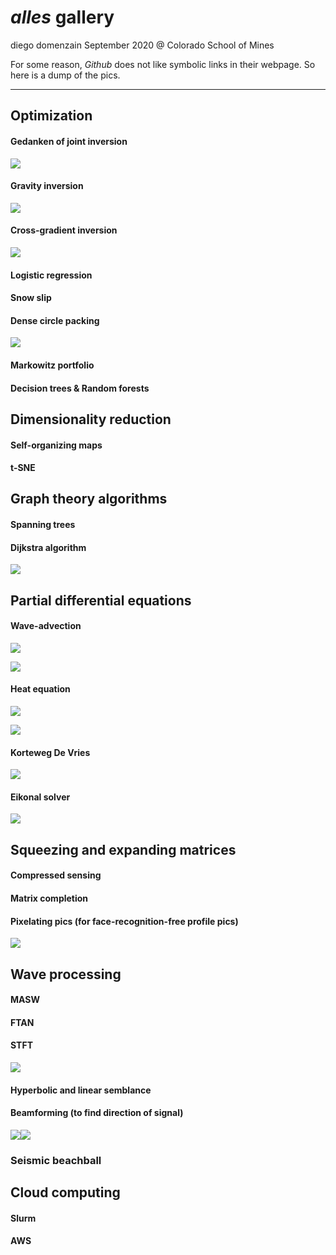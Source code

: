 # _alles_ gallery
diego domenzain
September 2020 @ Colorado School of Mines

For some reason, _Github_ does not like symbolic links in their webpage. So here is a dump of the pics.

---

## Optimization

#### Gedanken of joint inversion
[![](../projects/opti/pics/gedanken.png)](./)
#### Gravity inversion
[![](../projects/opti/pics/gravity_inversion.png)](./)
#### Cross-gradient inversion
[![](../projects/opti/pics/xgrad-a-b.png)](./)
#### Logistic regression
#### Snow slip
#### Dense circle packing
[![](../projects/opti/pics/covid_19-people.png)](./)
#### Markowitz portfolio
#### Decision trees & Random forests

## Dimensionality reduction

#### Self-organizing maps
#### t-SNE

## Graph theory algorithms

#### Spanning trees
#### Dijkstra algorithm
[![](../projects/graph-alg/pics/dijkstra-10nodes.png)](./)

## Partial differential equations

#### Wave-advection
[![](../projects/pdes/pics/wave_2d_material.png)](./)
	
[![](../projects/pdes/pics/wave_2d.png)](./)
#### Heat equation
[![](../projects/pdes/pics/heat_2d_material.png)](./)
	
[![](../projects/pdes/pics/heat_2d.png)](./)
#### Korteweg De Vries
[![](../projects/pdes/pics/korteweg.png)](./)
#### Eikonal solver
[![](../projects/pdes/pics/eikonal_2d.png)](./)

## Squeezing and expanding matrices

#### Compressed sensing
#### Matrix completion
#### Pixelating pics (for face-recognition-free profile pics)
[![](../projects/sque-exp/pics/pixelate_mini.png)](./)

## Wave processing

#### MASW
#### FTAN
#### STFT
[![](../projects/wave-proc/pics/stft.png)](./)
#### Hyperbolic and linear semblance
#### Beamforming (to find direction of signal)
[![](../projects/wave-proc/pics/beamform_data.png)](./)[![](../projects/wave-proc/pics/beamform_velo-angle.png)](./)
### Seismic beachball
	
## Cloud computing

#### Slurm
#### AWS




